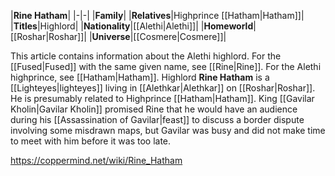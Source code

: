 |**Rine Hatham**|
|-|-|
|**Family**|
|**Relatives**|Highprince [[Hatham\|Hatham]]|
|**Titles**|Highlord|
|**Nationality**|[[Alethi\|Alethi]]|
|**Homeworld**|[[Roshar\|Roshar]]|
|**Universe**|[[Cosmere\|Cosmere]]|

This article contains information about the Alethi highlord. For the [[Fused\|Fused]] with the same given name, see [[Rine\|Rine]]. For the Alethi highprince, see [[Hatham\|Hatham]].
Highlord **Rine Hatham** is a [[Lighteyes\|lighteyes]] living in [[Alethkar\|Alethkar]] on [[Roshar\|Roshar]]. He is presumably related to Highprince [[Hatham\|Hatham]].
King [[Gavilar Kholin\|Gavilar Kholin]] promised Rine that he would have an audience during his [[Assassination of Gavilar\|feast]] to discuss a border dispute involving some misdrawn maps, but Gavilar was busy and did not make time to meet with him before it was too late.



https://coppermind.net/wiki/Rine_Hatham